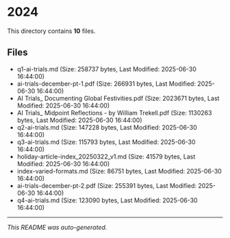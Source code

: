 # 2024

This directory contains **10** files.

## Files

- q1-ai-trials.md (Size: 258737 bytes, Last Modified: 2025-06-30 16:44:00)
- ai-trials-december-pt-1.pdf (Size: 266931 bytes, Last Modified: 2025-06-30 16:44:00)
- AI Trials_ Documenting Global Festivities.pdf (Size: 2023671 bytes, Last Modified: 2025-06-30 16:44:00)
- AI Trials_ Midpoint Reflections - by William Trekell.pdf (Size: 1130263 bytes, Last Modified: 2025-06-30 16:44:00)
- q2-ai-trials.md (Size: 147228 bytes, Last Modified: 2025-06-30 16:44:00)
- q3-ai-trials.md (Size: 115793 bytes, Last Modified: 2025-06-30 16:44:00)
- holiday-article-index_20250322_v1.md (Size: 41579 bytes, Last Modified: 2025-06-30 16:44:00)
- index-varied-formats.md (Size: 86751 bytes, Last Modified: 2025-06-30 16:44:00)
- ai-trials-december-pt-2.pdf (Size: 255391 bytes, Last Modified: 2025-06-30 16:44:00)
- q4-ai-trials.md (Size: 123090 bytes, Last Modified: 2025-06-30 16:44:00)

---
*This README was auto-generated.*
